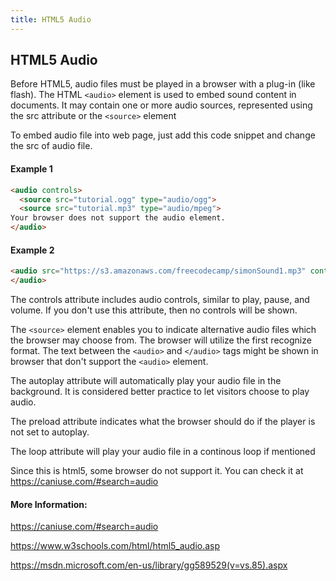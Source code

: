 ```yaml
---
title: HTML5 Audio
---
```

## HTML5 Audio 

Before HTML5, audio files must be played in a browser with a plug-in (like flash). The HTML `<audio>` element is used to embed sound content in documents. It may contain one or more audio sources, represented using the src attribute or the `<source>` element
  
To embed audio file into web page, just add this code snippet and change the src of audio file.

#### Example 1
```html
<audio controls>
  <source src="tutorial.ogg" type="audio/ogg">
  <source src="tutorial.mp3" type="audio/mpeg">
Your browser does not support the audio element.
</audio>
```

#### Example 2
```html
<audio src="https://s3.amazonaws.com/freecodecamp/simonSound1.mp3" controls loop autoplay> 
</audio>
```

The controls attribute includes audio controls, similar to play, pause, and volume. If you don't use this attribute, then no controls will be shown.

The `<source>` element enables you to indicate alternative audio files which the browser may choose from. The browser will utilize the first recognize format. 
The text between the `<audio>` and `</audio>` tags might be shown in browser that don't support the `<audio>` element.

The autoplay attribute will automatically play your audio file in the background. It is considered better practice to let visitors choose to play audio.

The preload attribute indicates what the browser should do if the player is not set to autoplay.

The loop attribute will play your audio file in a continous loop if mentioned

Since this is html5, some browser do not support it. You can check it at https://caniuse.com/#search=audio

#### More Information:
https://caniuse.com/#search=audio

https://www.w3schools.com/html/html5_audio.asp

https://msdn.microsoft.com/en-us/library/gg589529(v=vs.85).aspx



